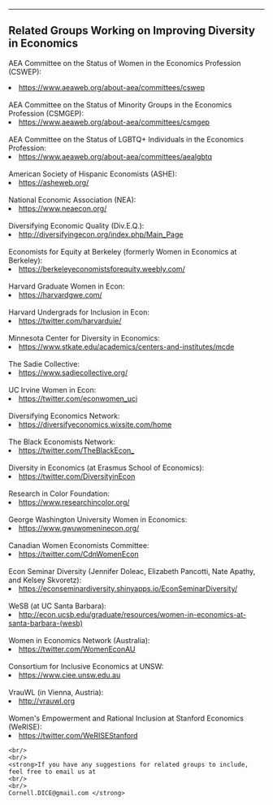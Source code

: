 
---

<!--
layout: page
title: Resources
description: Resources on diversity in economics
---
-->

<!--[click here for the most recent version of the paper]({{ BASE_PATH}}/pages/working_papers/sample-working-paper.pdf)-->


<!-- Note: this is how to write a comment in HTML. Everything in here won't show up on your webpage.-->

<!--
To increase the size of the title, use fewer # in front of the paper title.
To decrease the size of the title, use more #. 
To remove the italics, remove the * before and after the description
To remove the underline from the title, remove the <u> tags (<u> and </u>)
-->



<html lang="en">
  <head>
    <meta charset="utf-8">
    <meta name="description" content="Links to related groups working on improving diversity in economics">
  
  </head>

        

<div class="page-header">
  <h2>Related Groups Working on Improving Diversity in Economics </h2>
</div>

<div class="row-fluid">
  <div class="span12">
 
AEA Committee on the Status of Women in the Economics Profession (CSWEP):
<li><a href="https://www.aeaweb.org/about-aea/committees/cswep">https://www.aeaweb.org/about-aea/committees/cswep</a></li>

<br/>
AEA Committee on the Status of Minority Groups in the Economics Profession (CSMGEP):
<li><a href="https://www.aeaweb.org/about-aea/committees/csmgep">https://www.aeaweb.org/about-aea/committees/csmgep</a></li>

<br/>
AEA Committee on the Status of LGBTQ+ Individuals in the Economics Profession:
<li><a href="https://www.aeaweb.org/about-aea/committees/aealgbtq">https://www.aeaweb.org/about-aea/committees/aealgbtq</a></li>

<br/>
American Society of Hispanic Economists (ASHE):
<li><a href="https://asheweb.org/">https://asheweb.org/</a></li>

<br/>
National Economic Association (NEA):
<li><a href="https://www.neaecon.org/">https://www.neaecon.org/</a></li>

<br/>
Diversifying Economic Quality (Div.E.Q.):
<li><a href="http://diversifyingecon.org/index.php/Main_Page">http://diversifyingecon.org/index.php/Main_Page</a></li>

<br/>
Economists for Equity at Berkeley (formerly Women in Economics at Berkeley):
<li><a href="https://berkeleyeconomistsforequity.weebly.com/">https://berkeleyeconomistsforequity.weebly.com/</a></li>

<br/>
Harvard Graduate Women in Econ:
<li><a href="https://harvardgwe.com/">https://harvardgwe.com/</a></li>

<br/>
Harvard Undergrads for Inclusion in Econ:
<li><a href="https://twitter.com/harvarduie/">https://twitter.com/harvarduie/</a></li>


<br/>
Minnesota Center for Diversity in Economics:
<li><a href="https://www.stkate.edu/academics/centers-and-institutes/mcde">https://www.stkate.edu/academics/centers-and-institutes/mcde</a></li>

<br/>
The Sadie Collective:
<li><a href="https://www.sadiecollective.org/">https://www.sadiecollective.org/</a></li>

<br/>
UC Irvine Women in Econ:
<li><a href="https://twitter.com/econwomen_uci">https://twitter.com/econwomen_uci</a></li>

<br/>
Diversifying Economics Network:
<li><a href="https://diversifyeconomics.wixsite.com/home">https://diversifyeconomics.wixsite.com/home</a></li>

<br/>
The Black Economists Network:
<li><a href="https://twitter.com/TheBlackEcon_">https://twitter.com/TheBlackEcon_</a></li>

<br/>
Diversity in Economics (at Erasmus School of Economics):
<li><a href="https://twitter.com/DiversityinEcon">https://twitter.com/DiversityinEcon</a></li>

<br/>
Research in Color Foundation:
<li><a href="https://www.researchincolor.org/">https://www.researchincolor.org/</a></li>

<br/>
George Washington University Women in Economics:
<li><a href="https://www.gwuwomeninecon.org/">https://www.gwuwomeninecon.org/</a></li>

<br/>
Canadian Women Economists Committee:
<li><a href="https://twitter.com/CdnWomenEcon/">https://twitter.com/CdnWomenEcon</a></li>

<br/>
Econ Seminar Diversity (Jennifer Doleac, Elizabeth Pancotti, Nate Apathy, and Kelsey Skvoretz):
<li><a href="https://econseminardiversity.shinyapps.io/EconSeminarDiversity/">https://econseminardiversity.shinyapps.io/EconSeminarDiversity/</a></li>

<br/>
WeSB (at UC Santa Barbara):
<li><a href="http://econ.ucsb.edu/graduate/resources/women-in-economics-at-santa-barbara-(wesb)">http://econ.ucsb.edu/graduate/resources/women-in-economics-at-santa-barbara-(wesb)</a></li>

<br/>
Women in Economics Network (Australia):
<li><a href="https://twitter.com/WomenEconAU">https://twitter.com/WomenEconAU</a></li>

<br/>
Consortium for Inclusive Economics at UNSW:
<li><a href="https://www.ciee.unsw.edu.au">https://www.ciee.unsw.edu.au</a></li>

<br/>
VrauWL (in Vienna, Austria):
<li><a href="http://vrauwl.org">http://vrauwl.org</a></li>

<br/>
Women's Empowerment and Rational Inclusion at Stanford Economics (WeRISE):
<li><a href="https://twitter.com/WeRISEStanford">https://twitter.com/WeRISEStanford</a></li>

    <br/>
    <br/>
    <strong>If you have any suggestions for related groups to include, feel free to email us at
    <br/>
    <br/>
    Cornell.DICE@gmail.com </strong>

  </div>
</div>


<br/>
<br/>
<br/>

     
  <span id="lastModified"></span>

  

    
</html>